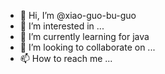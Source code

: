 - 👋 Hi, I’m @xiao-guo-bu-guo
- 👀 I’m interested in ...
- 🌱 I’m currently learning for java
- 💞️ I’m looking to collaborate on ...
- 📫 How to reach me ...

<!---
xiao-guo-bu-guo/xiao-guo-bu-guo is a ✨ special ✨ repository because its `README.md` (this file) appears on your GitHub profile.
You can click the Preview link to take a look at your changes.
--->
